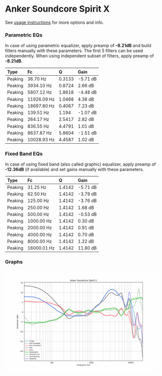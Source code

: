 # Anker Soundcore Spirit X
See [usage instructions](https://github.com/jaakkopasanen/AutoEq#usage) for more options and info.

### Parametric EQs
In case of using parametric equalizer, apply preamp of **-8.21dB** and build filters manually
with these parameters. The first 5 filters can be used independently.
When using independent subset of filters, apply preamp of **-8.21dB**.

| Type    | Fc          |      Q | Gain     |
|:--------|:------------|:-------|:---------|
| Peaking | 36.70 Hz    | 0.3133 | -5.71 dB |
| Peaking | 3934.10 Hz  | 0.8724 | 2.66 dB  |
| Peaking | 5807.12 Hz  | 1.8618 | -4.48 dB |
| Peaking | 11926.09 Hz | 1.0468 | 4.38 dB  |
| Peaking | 18697.80 Hz | 0.4067 | 7.23 dB  |
| Peaking | 139.51 Hz   | 1.194  | -1.07 dB |
| Peaking | 264.17 Hz   | 2.5417 | 2.82 dB  |
| Peaking | 836.55 Hz   | 4.4791 | 1.01 dB  |
| Peaking | 8637.87 Hz  | 5.8604 | -1.51 dB |
| Peaking | 10028.93 Hz | 4.4587 | 1.02 dB  |

### Fixed Band EQs
In case of using fixed band (also called graphic) equalizer, apply preamp of **-12.36dB**
(if available) and set gains manually with these parameters.

| Type    | Fc          |      Q | Gain     |
|:--------|:------------|:-------|:---------|
| Peaking | 31.25 Hz    | 1.4142 | -5.71 dB |
| Peaking | 62.50 Hz    | 1.4142 | -3.79 dB |
| Peaking | 125.00 Hz   | 1.4142 | -3.76 dB |
| Peaking | 250.00 Hz   | 1.4142 | 1.68 dB  |
| Peaking | 500.00 Hz   | 1.4142 | -0.53 dB |
| Peaking | 1000.00 Hz  | 1.4142 | 0.30 dB  |
| Peaking | 2000.00 Hz  | 1.4142 | 0.91 dB  |
| Peaking | 4000.00 Hz  | 1.4142 | 0.70 dB  |
| Peaking | 8000.00 Hz  | 1.4142 | 1.22 dB  |
| Peaking | 16000.01 Hz | 1.4142 | 11.80 dB |

### Graphs
![](./Anker%20Soundcore%20Spirit%20X.png)